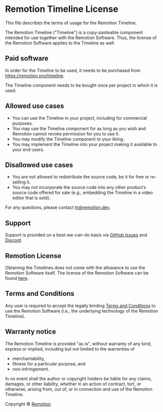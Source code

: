 # Remotion Timeline License

This file describes the terms of usage for the Remotion Timeline.

The Remotion Timeline ("Timeline") is a copy-pasteable component intended for use together with the Remotion Software. Thus, the license of the Remotion Software applies to the Timeline as well. 

## Paid software

In order for the Timeline to be used, it needs to be purchased from https://remotion.pro/timeline.  

The Timeline component needs to be bought once per project in which it is used.

## Allowed use cases

- You can use the Timeline in your project, including for commercial purposes.  
- You may use the Timeline component for as long as you wish and Remotion cannot revoke permission for you to use it.  
- You may modify the Timeline component to your liking.  
- You may implement the Timeline into your project making it available to your end users.

## Disallowed use cases

- You are not allowed to redistribute the source code, be it for free or re-selling it.
- You may not incorporate the source code into any other product’s source code offered for sale (e.g., embedding the Timeline in a video editor that is sold).

For any questions, please contact hi@remotion.dev.

## Support

Support is provided on a best-we-can-do basis via [GitHub Issues](https://github.com/remotion-dev/timeline/issues?q=is%3Aissue+is%3Aopen+sort%3Aupdated-desc) and [Discord](https://www.remotion.dev/discord).

## Remotion License

Obtaining the Timelines does not come with the allowance to use the Remotion Software itself. The license of the Remotion Software can be found [here](https://github.com/remotion-dev/remotion/blob/main/LICENSE.md). 

## Terms and Conditions

Any user is required to accept the legally binding [Terms and Conditions](https://www.remotion.pro/terms) to use the Remotion Software (i.e., the underlying technology of the Remotion Timeline). 

## Warranty notice

The Remotion Timeline is provided "as is", without warranty of any kind, express or implied, including but not limited to the warranties of

- merchantability,
- fitness for a particular purpose, and
- non-infringement.

In no event shall the author or copyright holders be liable for any claims, damages, or other liability, whether in an action of contract, tort, or otherwise, arising from, out of, or in connection and use of the Remotion Timeline.

Copyright © [Remotion](https://www.remotion.dev)
